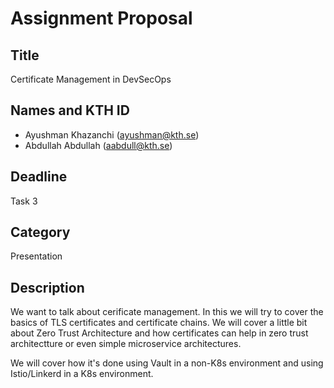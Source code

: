 # Assignment Proposal

## Title

Certificate Management in DevSecOps

## Names and KTH ID

- Ayushman Khazanchi (ayushman@kth.se)
- Abdullah Abdullah (aabdull@kth.se) 

## Deadline

Task 3

## Category

Presentation

## Description

We want to talk about cerificate management. In this we will try to cover the basics of TLS certificates and certificate chains. We will cover a little bit about Zero Trust Architecture and how certificates can help in zero trust architectture or even simple microservice architectures.

We will cover how it's done using Vault in a non-K8s environment and using Istio/Linkerd in a K8s environment.


